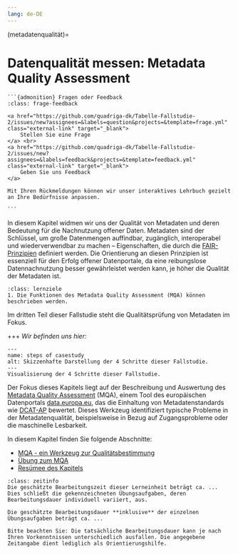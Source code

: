 ```yaml
---
lang: de-DE
---
```


(metadatenqualität)=
# Datenqualität messen: Metadata Quality Assessment

`````{margin}
```{admonition} Fragen oder Feedback 
:class: frage-feedback

<a href="https://github.com/quadriga-dk/Tabelle-Fallstudie-2/issues/new?assignees=&labels=question&projects=&template=frage.yml" class="external-link" target="_blank">
    Stellen Sie eine Frage
</a> <br>
<a href="https://github.com/quadriga-dk/Tabelle-Fallstudie-2/issues/new?assignees=&labels=feedback&projects=&template=feedback.yml" class="external-link" target="_blank">
    Geben Sie uns Feedback
</a>

Mit Ihren Rückmeldungen können wir unser interaktives Lehrbuch gezielt an Ihre Bedürfnisse anpassen.

```
`````

In diesem Kapitel widmen wir uns der Qualität von Metadaten und deren Bedeutung für die Nachnutzung offener Daten. Metadaten sind der Schlüssel, um große Datenmengen auffindbar, zugänglich, interoperabel und wiederverwendbar zu machen – Eigenschaften, die durch die <a href="https://www.go-fair.org/fair-principles/" class="external-link" target="_blank">FAIR-Prinzipien</a> definiert werden. Die Orientierung an diesen Prinzipien ist essenziell für den Erfolg offener Datenportale, da eine reibungslose Datennachnutzung besser gewährleistet werden kann, je höher die Qualität der Metadaten ist.


```{admonition} Lernziel: Metadatenqualität
:class: lernziele
1. Die Funktionen des Metadata Quality Assessment (MQA) können beschrieben werden.
```

Im dritten Teil dieser Fallstudie steht die Qualitätsprüfung von Metadaten im Fokus.

+++
*Wir befinden uns hier:*
```{figure} /assets/case-study-2_steps-3.png
---
name: steps of casestudy
alt: Skizzenhafte Darstellung der 4 Schritte dieser Fallstudie.
---
Visualisierung der 4 Schritte dieser Fallstudie.
```


Der Fokus dieses Kapitels liegt auf der Beschreibung und Auswertung des <a href="https://data.europa.eu/mqa/methodology?locale=de" class="external-link" target="_blank">Metadata Quality Assessment</a> (MQA), einem Tool des europäischen Datenportals <a href="https://data.europa.eu/de" class="external-link" target="_blank">data.europa.eu</a>, das die Einhaltung von Metadatenstandards wie <a href="https://op.europa.eu/de/web/eu-vocabularies/dcat-ap" class="external-link" target="_blank">DCAT-AP</a> bewertet. Dieses Werkzeug identifiziert typische Probleme in der Metadatenqualität, beispielsweise in Bezug auf Zugangsprobleme oder die maschinelle Lesbarkeit.

In diesem Kapitel finden Sie folgende Abschnitte: 

- [MQA - ein Werkzeug zur Qualitätsbestimmung](/metadatenqualität/Metadaten_Kontrolle.md)
- [Übung zum MQA](/metadatenqualität/Metadaten_Übung.md)
- [Resümee des Kapitels](/metadatenqualität/Metadaten_Reflexion.md)


```{admonition} Bearbeitungszeit
:class: zeitinfo
Die geschätzte Bearbeitungszeit dieser Lerneinheit beträgt ca. ... Dies schließt die gekennzeichneten Übungsaufgaben, deren Bearbeitungsdauer individuell variiert, aus. 

Die geschätzte Bearbeitungsdauer **inklusive** der einzelnen Übungsaufgaben beträgt ca. ...

Bitte beachten Sie: Die tatsächliche Bearbeitungsdauer kann je nach Ihren Vorkenntnissen unterschiedlich ausfallen. Die angegebene Zeitangabe dient lediglich als Orientierungshilfe.
``` 
